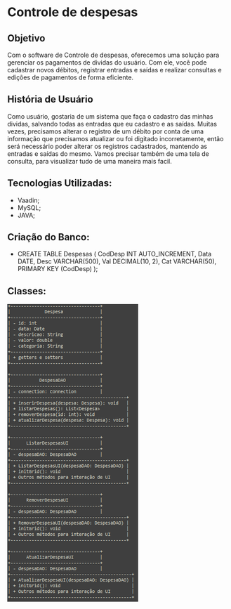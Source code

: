 # Controle de despesas

## Objetivo

Com o software de Controle de despesas, oferecemos uma solução para gerenciar os pagamentos de dividas do usuário. Com ele, você pode cadastrar novos débitos, registrar entradas e saídas e realizar consultas e edições de pagamentos de forma eficiente.

## História de Usuário

Como usuário, gostaria de um sistema que faça o cadastro das minhas dividas, salvando todas as entradas que eu cadastro e as saídas. Muitas vezes, precisamos alterar o registro de um débito por conta de uma informação que precisamos atualizar ou foi digitado incorretamente, então será necessário poder alterar os registros cadastrados, mantendo as entradas e saídas do mesmo. Vamos precisar também de uma tela de consulta, para visualizar tudo de uma maneira mais facil. 

## Tecnologias Utilizadas:
* Vaadin;
* MySQL;
* JAVA;

## Criação do Banco:
* CREATE TABLE Despesas (
    CodDesp INT AUTO_INCREMENT,
    Data DATE,
    Desc VARCHAR(500),
    Val DECIMAL(10, 2),
    Cat VARCHAR(50),
    PRIMARY KEY (CodDesp)
);

## Classes:

<img src="images\class.png">


